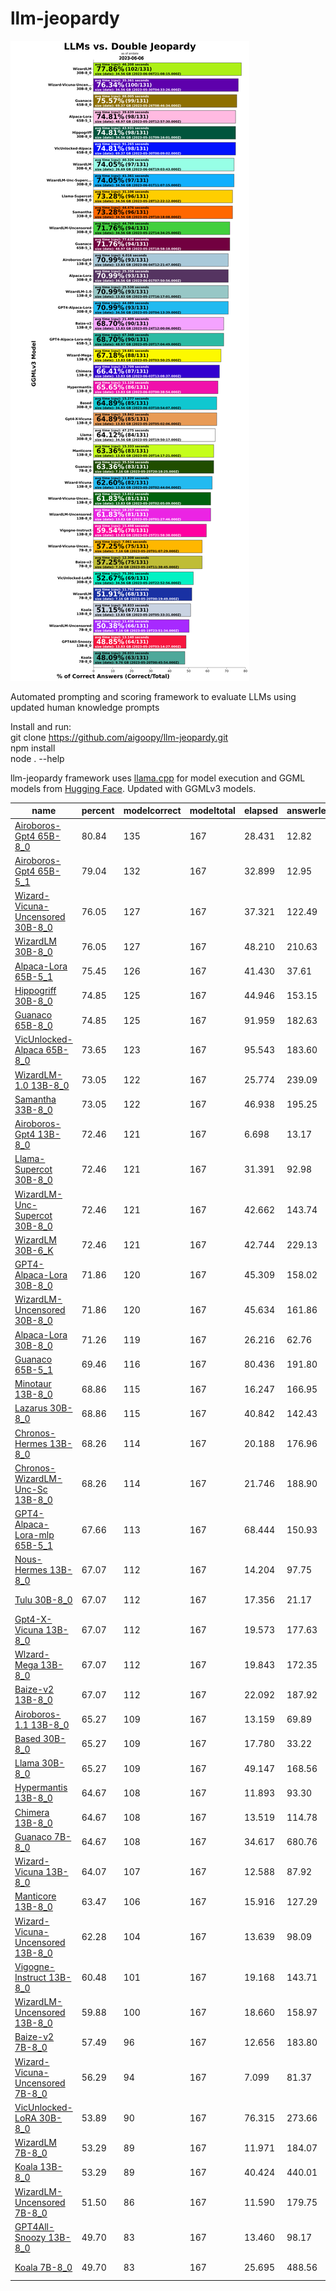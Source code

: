 # llm-jeopardy

![Double](dbljeopardy.png)

Automated prompting and scoring framework to evaluate LLMs using updated human knowledge prompts

Install and run:  
git clone https://github.com/aigoopy/llm-jeopardy.git  
npm install  
node . --help  

llm-jeopardy framework uses [llama.cpp](https://github.com/ggerganov/llama.cpp) for model execution and GGML models from [Hugging Face](https://huggingface.co). 
Updated with GGMLv3 models.

<!--- TABLESTART --->
|name|percent|modelcorrect|modeltotal|elapsed|answerlen|msize|mdate|
|----|----|----|----|----|----|----|----|
|<a href="https://huggingface.co/TheBloke/airoboros-65B-gpt4-1.2-GGML" target="_blank">Airoboros-Gpt4 65B-8_0</a>|80.84|135|167|28.431|12.82|69.37|2023/06/14 16:35:46|
|<a href="https://huggingface.co/TheBloke/airoboros-65B-gpt4-1.2-GGML" target="_blank">Airoboros-Gpt4 65B-5_1</a>|79.04|132|167|32.899|12.95|48.97|2023/06/14 15:25:37|
|<a href="https://huggingface.co/TheBloke/Wizard-Vicuna-30B-Uncensored-GGML" target="_blank">Wizard-Vicuna-Uncensored 30B-8_0</a>|76.05|127|167|37.321|122.49|34.56|2023/05/30 04:33:26|
|<a href="https://huggingface.co/TheBloke/WizardLM-30B-GGML" target="_blank">WizardLM 30B-8_0</a>|76.05|127|167|48.210|210.63|34.56|2023/06/06 21:08:15|
|<a href="https://huggingface.co/TheBloke/alpaca-lora-65B-GGML" target="_blank">Alpaca-Lora 65B-5_1</a>|75.45|126|167|41.430|37.61|48.97|2023/05/20 12:57:30|
|<a href="https://huggingface.co/TheBloke/hippogriff-30b-chat-GGML" target="_blank">Hippogriff 30B-8_0</a>|74.85|125|167|44.946|153.15|34.56|2023/05/31 09:16:01|
|<a href="https://huggingface.co/TheBloke/guanaco-65B-GGML" target="_blank">Guanaco 65B-8_0</a>|74.85|125|167|91.959|182.63|69.37|2023/05/26 08:46:34|
|<a href="https://huggingface.co/TheBloke/VicUnlocked-alpaca-65B-QLoRA-GGML" target="_blank">VicUnlocked-Alpaca 65B-8_0</a>|73.65|123|167|95.543|183.60|69.37|2023/05/30 00:09:02|
|<a href="https://huggingface.co/TheBloke/wizardLM-13B-1.0-GGML" target="_blank">WizardLM-1.0 13B-8_0</a>|73.05|122|167|25.774|239.09|13.83|2023/05/27 16:17:01|
|<a href="https://huggingface.co/TheBloke/samantha-33B-GGML" target="_blank">Samantha 33B-8_0</a>|73.05|122|167|46.938|195.25|34.56|2023/05/29 10:18:08|
|<a href="https://huggingface.co/TheBloke/airoboros-13b-gpt4-GGML" target="_blank">Airoboros-Gpt4 13B-8_0</a>|72.46|121|167|6.698|13.17|13.83|2023/06/04 12:21:47|
|<a href="https://huggingface.co/TheBloke/llama-30b-supercot-GGML" target="_blank">Llama-Supercot 30B-8_0</a>|72.46|121|167|31.391|92.98|34.56|2023/05/28 12:22:12|
|<a href="https://huggingface.co/TheBloke/WizardLM-Uncensored-SuperCOT-StoryTelling-30B-GGML" target="_blank">WizardLM-Unc-Supercot 30B-8_0</a>|72.46|121|167|42.662|143.74|34.56|2023/06/01 11:07:15|
|<a href="https://huggingface.co/TheBloke/WizardLM-30B-GGML" target="_blank">WizardLM 30B-6_K</a>|72.46|121|167|42.744|229.13|26.69|2023/06/06 19:03:43|
|<a href="https://huggingface.co/TheBloke/gpt4-alpaca-lora-30B-4bit-GGML" target="_blank">GPT4-Alpaca-Lora 30B-8_0</a>|71.86|120|167|45.309|158.02|34.56|2023/05/20 04:13:39|
|<a href="https://huggingface.co/TheBloke/WizardLM-30B-Uncensored-GGML" target="_blank">WizardLM-Uncensored 30B-8_0</a>|71.86|120|167|45.634|161.86|34.56|2023/05/22 14:34:25|
|<a href="https://huggingface.co/TheBloke/Alpaca-Lora-30B-GGML" target="_blank">Alpaca-Lora 30B-8_0</a>|71.26|119|167|26.216|62.76|34.56|2023/06/01 07:50:56|
|<a href="https://huggingface.co/TheBloke/guanaco-65B-GGML" target="_blank">Guanaco 65B-5_1</a>|69.46|116|167|80.436|191.80|48.97|2023/05/25 18:58:18|
|<a href="https://huggingface.co/TheBloke/minotaur-13B-GGML" target="_blank">Minotaur 13B-8_0</a>|68.86|115|167|16.247|166.95|13.83|2023/06/08 21:45:25|
|<a href="https://huggingface.co/TheBloke/30B-Lazarus-GGML" target="_blank">Lazarus 30B-8_0</a>|68.86|115|167|40.842|142.43|34.56|2023/06/07 15:58:57|
|<a href="https://huggingface.co/TheBloke/chronos-hermes-13B-GGML" target="_blank">Chronos-Hermes 13B-8_0</a>|68.26|114|167|20.188|176.96|13.83|2023/06/13 11:02:08|
|<a href="https://huggingface.co/TheBloke/chronos-wizardlm-uc-scot-st-13B-GGML" target="_blank">Chronos-WizardLM-Unc-Sc 13B-8_0</a>|68.26|114|167|21.746|188.90|13.83|2023/06/07 14:08:04|
|<a href="https://huggingface.co/TheBloke/gpt4-alpaca-lora_mlp-65B-GGML" target="_blank">GPT4-Alpaca-Lora-mlp 65B-5_1</a>|67.66|113|167|68.444|150.93|48.97|2023/05/20 17:04:49|
|<a href="https://huggingface.co/TheBloke/Nous-Hermes-13B-GGML" target="_blank">Nous-Hermes 13B-8_0</a>|67.07|112|167|14.204|97.75|13.83|2023/06/03 13:44:45|
|<a href="https://huggingface.co/TheBloke/tulu-30B-GGML" target="_blank">Tulu 30B-8_0</a>|67.07|112|167|17.356|21.17|34.56|2023/06/10 21:47:05|
|<a href="https://huggingface.co/TheBloke/gpt4-x-vicuna-13B-GGML" target="_blank">Gpt4-X-Vicuna 13B-8_0</a>|67.07|112|167|19.573|177.63|13.83|2023/05/20 05:02:06|
|<a href="https://huggingface.co/TheBloke/wizard-mega-13B-GGML" target="_blank">Wlzard-Mega 13B-8_0</a>|67.07|112|167|19.843|172.35|13.83|2023/05/20 03:50:25|
|<a href="https://huggingface.co/TheBloke/Project-Baize-v2-13B-GGML" target="_blank">Baize-v2 13B-8_0</a>|67.07|112|167|22.092|187.92|13.83|2023/05/24 12:00:06|
|<a href="https://huggingface.co/TheBloke/airoboros-13B-1.1-GGML" target="_blank">Airoboros-1.1 13B-8_0</a>|65.27|109|167|13.159|69.89|13.83|2023/06/10 16:09:53|
|<a href="https://huggingface.co/TheBloke/based-30B-GGML" target="_blank">Based 30B-8_0</a>|65.27|109|167|17.780|33.22|34.56|2023/06/03 10:54:07|
|<a href="https://huggingface.co/TheBloke/LLaMa-30B-GGML" target="_blank">Llama 30B-8_0</a>|65.27|109|167|49.147|168.56|34.56|2023/05/20 19:50:17|
|<a href="https://huggingface.co/TheBloke/13B-HyperMantis-GGML" target="_blank">Hypermantis 13B-8_0</a>|64.67|108|167|11.893|93.30|13.83|2023/06/03 00:38:54|
|<a href="https://huggingface.co/TheBloke/13B-Chimera-GGML" target="_blank">Chimera 13B-8_0</a>|64.67|108|167|13.519|114.78|13.83|2023/06/03 13:08:37|
|<a href="https://huggingface.co/TheBloke/guanaco-7B-GGML" target="_blank">Guanaco 7B-8_0</a>|64.67|108|167|34.617|680.76|7.16|2023/05/25 20:18:25|
|<a href="https://huggingface.co/TheBloke/wizard-vicuna-13B-GGML" target="_blank">Wizard-Vicuna 13B-8_0</a>|64.07|107|167|12.588|87.92|13.83|2023/05/20 02:44:04|
|<a href="https://huggingface.co/TheBloke/Manticore-13B-GGML" target="_blank">Manticore 13B-8_0</a>|63.47|106|167|15.916|127.29|13.83|2023/05/20 14:17:21|
|<a href="https://huggingface.co/TheBloke/Wizard-Vicuna-13B-Uncensored-GGML" target="_blank">Wizard-Vicuna-Uncensored 13B-8_0</a>|62.28|104|167|13.639|98.09|13.83|2023/05/20 02:05:09|
|<a href="https://huggingface.co/TheBloke/Vigogne-Instruct-13B-GGML" target="_blank">Vigogne-Instruct 13B-8_0</a>|60.48|101|167|19.168|143.71|13.83|2023/05/25 21:58:38|
|<a href="https://huggingface.co/TheBloke/WizardLM-13B-Uncensored-GGML" target="_blank">WizardLM-Uncensored 13B-8_0</a>|59.88|100|167|18.660|158.97|13.83|2023/05/20 01:27:46|
|<a href="https://huggingface.co/TheBloke/Project-Baize-v2-7B-GGML" target="_blank">Baize-v2 7B-8_0</a>|57.49|96|167|12.656|183.80|7.16|2023/05/24 11:38:45|
|<a href="https://huggingface.co/TheBloke/Wizard-Vicuna-7B-Uncensored-GGML" target="_blank">Wizard-Vicuna-Uncensored 7B-8_0</a>|56.29|94|167|7.099|81.37|7.16|2023/05/20 01:07:29|
|<a href="https://huggingface.co/TheBloke/VicUnlocked-30B-LoRA-GGML" target="_blank">VicUnlocked-LoRA 30B-8_0</a>|53.89|90|167|76.315|273.66|34.56|2023/05/20 22:52:56|
|<a href="https://huggingface.co/TheBloke/wizardLM-7B-GGML" target="_blank">WizardLM 7B-8_0</a>|53.29|89|167|11.971|184.07|7.16|2023/05/20 00:19:49|
|<a href="https://huggingface.co/TheBloke/koala-13B-GGML" target="_blank">Koala 13B-8_0</a>|53.29|89|167|40.424|440.01|13.83|2023/05/20 05:33:31|
|<a href="https://huggingface.co/TheBloke/WizardLM-7B-uncensored-GGML" target="_blank">WizardLM-Uncensored 7B-8_0</a>|51.50|86|167|11.590|179.75|7.16|2023/05/19 23:51:34|
|<a href="https://huggingface.co/TheBloke/GPT4All-13B-snoozy-GGML" target="_blank">GPT4All-Snoozy 13B-8_0</a>|49.70|83|167|13.460|98.17|13.83|2023/05/20 03:14:27|
|<a href="https://huggingface.co/TheBloke/koala-7B-GGML" target="_blank">Koala 7B-8_0</a>|49.70|83|167|25.695|488.56|9.76|2023/05/20 00:45:54|
